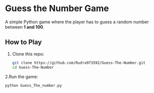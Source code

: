 # Guess the Number Game

A simple Python game where the player has to guess a random number between **1 and 100**.

## How to Play
1. Clone this repo:
   ```bash
   git clone https://github.com/Rudra973592/Guess-The-Number.git
   cd Guess-The-Number

2.Run the game:
   ```bash
   python Guess_The_number.py
